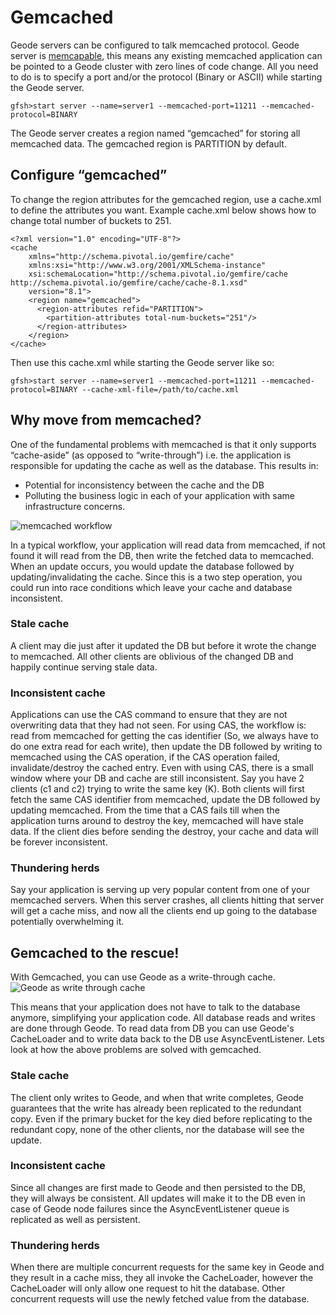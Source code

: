 # Gemcached

Geode servers can be configured to talk memcached protocol. Geode server is [memcapable](http://libmemcached.org/Memcapable.html), this means any existing memcached application can be pointed to a Geode cluster with zero lines of code change. All you need to do is to specify a port and/or the protocol (Binary or ASCII) while starting the Geode server.

```gfsh>start server --name=server1 --memcached-port=11211 --memcached-protocol=BINARY```

The Geode server creates a region named “gemcached” for storing all memcached data. The gemcached region is PARTITION by default.

## Configure “gemcached”

To change the region attributes for the gemcached region, use a cache.xml to define the attributes you want. Example cache.xml below shows how to change total number of buckets to 251.
```
<?xml version="1.0" encoding="UTF-8"?>
<cache
    xmlns="http://schema.pivotal.io/gemfire/cache"
    xmlns:xsi="http://www.w3.org/2001/XMLSchema-instance"
    xsi:schemaLocation="http://schema.pivotal.io/gemfire/cache http://schema.pivotal.io/gemfire/cache/cache-8.1.xsd"
    version="8.1">
	<region name="gemcached"> 
	  <region-attributes refid="PARTITION"> 
	    <partition-attributes total-num-buckets="251"/> 
	  </region-attributes> 
	</region>
</cache>
```
Then use this cache.xml while starting the Geode server like so:
```
gfsh>start server --name=server1 --memcached-port=11211 --memcached-protocol=BINARY --cache-xml-file=/path/to/cache.xml
```

## Why move from memcached?

One of the fundamental problems with memcached is that it only supports “cache-aside” (as opposed to “write-through”) i.e. the application is responsible for updating the cache as well as the database. This results in:
- Potential for inconsistency between the cache and the DB
- Polluting the business logic in each of your application with same infrastructure concerns.  

![memcached workflow](http://i.imgur.com/Jjf4AKC.png?2)

In a typical workflow, your application will read data from memcached, if not found it will read from the DB, then write the fetched data to memcached. When an update occurs, you would update the database followed by updating/invalidating the cache. Since this is a two step operation, you could run into race conditions which leave your cache and database inconsistent. 

### Stale cache
 A client may die just after it updated the DB but before it wrote the change to memcached. All other clients are oblivious of the changed DB and happily continue serving stale data.

### Inconsistent cache
Applications can use the CAS command to ensure that they are not overwriting data that they had not seen. For using CAS, the workflow is: read from memcached for getting the cas identifier (So, we always have to do one extra read for each write), then update the DB followed by writing to memcached using the CAS operation, if the CAS operation failed, invalidate/destroy the cached entry.
Even with using CAS, there is a small window where your DB and cache are still inconsistent. Say you have 2 clients (c1 and c2) trying to write the same key (K). Both clients will first fetch the same CAS identifier from memcached, update the DB followed by updating memcached. From the time that a CAS fails till when the application turns around to destroy the key, memcached will have stale data. If the client dies before sending the destroy, your cache and data will be forever inconsistent.

### Thundering herds
Say your application is serving up very popular content from one of your memcached servers. When this server crashes, all clients hitting that server will get a cache miss, and now all the clients end up going to the database potentially overwhelming it.

## Gemcached to the rescue!
With Gemcached, you can use Geode as a write-through cache.
![Geode as write through cache](http://i.imgur.com/QGozVMm.png?1)

This means that your application does not have to talk to the database anymore, simplifying your application code. All database reads and writes are done through Geode. To read data from DB you can use Geode's CacheLoader and to write data back to the DB use AsyncEventListener. Lets look at how the above problems are solved with gemcached.

### Stale cache
 The client only writes to Geode, and when that write completes, Geode guarantees that the write has already been replicated to the redundant copy. Even if the primary bucket for the key died before replicating to the redundant copy, none of the other clients, nor the database will see the update.

### Inconsistent cache
Since all changes are first made to Geode and then persisted to the DB, they will always be consistent. All updates will make it to the DB even in case of Geode node failures since the AsyncEventListener queue is replicated as well as persistent.

### Thundering herds
When there are multiple concurrent requests for the same key in Geode and they result in a cache miss, they all invoke the CacheLoader, however the CacheLoader will only allow one request to hit the database. Other concurrent requests will use the newly fetched value from the database.